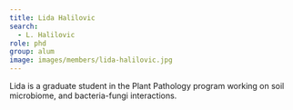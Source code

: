 ```yaml
---
title: Lida Halilovic
search:
  - L. Halilovic
role: phd
group: alum
image: images/members/lida-halilovic.jpg
---
```


Lida is a graduate student in the Plant Pathology program working on soil microbiome, and bacteria-fungi interactions.
